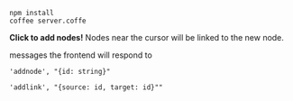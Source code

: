 
    npm install
    coffee server.coffe

**Click to add nodes!** Nodes near the cursor will be linked to the new node.

messages the frontend will respond to

    'addnode', "{id: string}"

    'addlink', "{source: id, target: id}""
